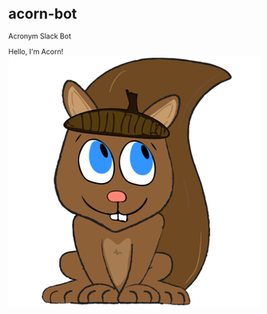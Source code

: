 # acorn-bot
Acronym Slack Bot

Hello, I'm Acorn!
![alt text](https://github.com/ccpricenytimes/acorn-bot/blob/master/AcornTheSquirrel-512.png "Acorn The Squirrel")